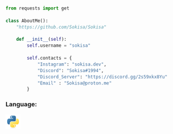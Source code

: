 <p href="https://discord.gg/2s59xkx8Yu" align="center">
    <img alt="" src=https://lanyard.cnrad.dev/api/986309129683492894/>

```py
from requests import get

class AboutMe():
    "https://github.com/Sokisa/Sokisa"

    def __init__(self):
        self.username = "sokisa"

        self.contacts = {
            "Instagram": "sokisa.dev",
            "Discord": "Sokisa#1994",
            "Discord_Server": "https://discord.gg/2s59xkx8Yu"
            "Email" : "Sokisa@proton.me"
        }
```





<h3 align="left">Language:</h3>
<a href="https://www.python.org" target="_blank" rel="noreferrer"> <img src="https://raw.githubusercontent.com/devicons/devicon/master/icons/python/python-original.svg" alt="python" width="40" height="40"/> </a> </p>


